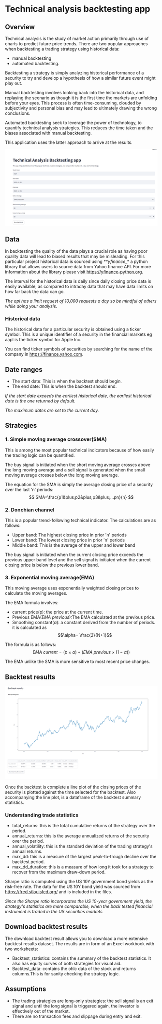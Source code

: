 # Technical analysis backtesting app
## Overview
Technical analysis is the study of market action primarily through use of charts to predict future price trends. 
There are two popular approaches when backtesting a trading strategy using historical data:
- manual backtesting 
- automated backtesting.

Backtesting a strategy is simply analyzing historical performance of a security to try and 
develop a hypothesis of how a similar future event might play out.

Manual backtesting involves looking back into the historical data, and replaying the scenario as though it is the
first time the markets are unfolding before your eyes. This process is often time-consuming, 
clouded by subjectivity and personal bias and may lead to ultimately drawing the wrong conclusions. 

Automated backtesting seek to leverage the power of technology, to quantify technical analysis strategies.
This reduces the time taken and the biases associated with manual backtesting. 

This application uses the latter approach to arrive at the results.

![Alt text](top.png)

## Data
In backtesting the quality of the data plays a crucial role as having poor quality data will lead to biased results 
that may be misleading. For this particular project historical data is sourced using _**yfinance__* a python library 
that allows users to source data from Yahoo finance API. For more information about the library please visit
https://yfinance-python.org. 

The interval for the historical data is daily since daily closing price data is easily available,
as compared to intraday data that may have data limits on how far back the data can go.

*The api  has a limit request of 10,000 requests a day so be mindful of others while doing your analysis.*

### Historical data
The historical data for a particular security is obtained using a ticker symbol. 
This is a unique identifier of a security in the financial markets eg aapl is the ticker symbol for Apple Inc.

You can find ticker symbols of securities by searching for the name of the company in https://finance.yahoo.com.


## Date ranges
- The start date: This is when the backtest should begin.
- The end date: This is when the backtest should end.

*If the start date exceeds the earliest historical date, the earliest historical date is the one returned by default.*

*The maximum dates are set to the current day.*

## Strategies
### 1. Simple moving average crossover(SMA)
This is among the most popular technical indicators because of how easily the trading logic can be quantified.

The buy signal is initiated when the short moving average crosses above the long moving average and a sell signal is 
generated when the small moving average crosses below the long moving average.
 
The equation for the SMA is simply the average closing price of a security over the last 'n' periods:
$$ SMA=\frac{p1&plus;p2&plus;p3&plus;...pn}{n} $$

### 2. Donchian channel
This is a popular trend-following technical indicator.
The calculations are as follows:
- Upper band: The highest closing price in prior 'n' periods
- Lower band: The lowest closing price in prior 'n' periods
- Middle band: This is the average of the upper and lower band

The buy signal is initiated when the current closing price exceeds the previous upper band level and 
the sell signal is initiated when the current closing price is below the previous lower band.

### 3. Exponential moving average(EMA)
This moving average uses exponentially weighted closing prices to calculate the moving averages.

The EMA formula involves:
- current price(p): the price at the current time.
- Previous EMA($EMA~previous$):The EMA calculated at the previous price.
- Smoothing constant($\alpha$): a constant derived from the number of periods. it is calculated as $$\alpha= 
\frac{2}{N+1}$$

The formula is as follows:
$$ EMA~current = (p \times \alpha)+(EMA~previous\times (1 - \alpha)) $$

The EMA unlike the SMA is  more sensitive to most recent price changes. 

## Backtest results
![Alt text](bottom.png)

Once the backtest is complete a line plot of the closing prices of the security is plotted against the time 
selected for the backtest.
Also accompanying the line plot, is a dataframe of the backtest summary statistics.

### Understanding trade statistics
- total_returns: this is the total cumulative returns of the strategy over the period.
- annual_returns: this is the average annualized returns of the security over the period.
- annual_volatility: this is the standard deviation of the trading strategy's annual returns.
- max_dd: this is a measure of the largest peak-to-trough decline over the backtest period.
- max_dd_duration: this is a measure of how long it took for a strategy to recover from the maximum draw-down period.

Sharpe ratio is computed using the US 10Y government bond yields as the risk-free rate. 
The data for the US 10Y bond yield  was sourced from https://fred.stlouisfed.org/ and is included in the files.

*Since the Sharpe ratio incorporates the US 10-year government yield, the strategy's statistics are more comparable,
when the back tested financial instrument is traded in the US securities markets.*

## Download backtest results
The download backtest result allows you to download a more extensive backtest results dataset.
The results are in form of an Excel workbook with two worksheets:
- Backtest_statistics: contains the summary of the backtest statistics. 
It also has equity curves of both strategies for visual aid.
- Backtest_data: contains the ohlc data of the stock and returns columns.This is for sanity checking the strategy logic.

## Assumptions
- The trading strategies are long-only strategies: the sell signal is an exit signal and 
until the long signal is triggered again, the investor is effectively out of the market.
- There are no transaction fees and slippage during entry and exit.
